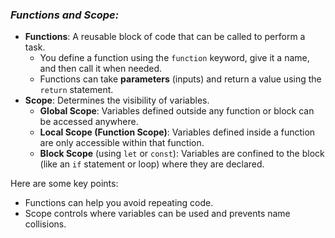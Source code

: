 ### ***Functions and Scope:***

- **Functions**: A reusable block of code that can be called to perform a task.
    - You define a function using the `function` keyword, give it a name, and then call it when needed.
    - Functions can take **parameters** (inputs) and return a value using the `return` statement.
- **Scope**: Determines the visibility of variables.
    - **Global Scope**: Variables defined outside any function or block can be accessed anywhere.
    - **Local Scope (Function Scope)**: Variables defined inside a function are only accessible within that function.
    - **Block Scope** (using `let` or `const`): Variables are confined to the block (like an `if` statement or loop) where they are declared.

Here are some key points:

- Functions can help you avoid repeating code.
- Scope controls where variables can be used and prevents name collisions.
